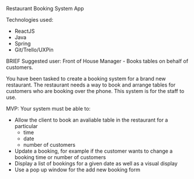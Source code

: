 Restaurant Booking System App 

Technologies used: 
  - ReactJS
  - Java
  - Spring
  - Git/Trello/UXPin

BRIEF
Suggested user: Front of House Manager - Books tables on behalf of customers.

You have been tasked to create a booking system for a brand new restaurant. 
The restaurant needs a way to book and arrange tables for customers who are booking over the phone. 
This system is for the staff to use.

MVP:
Your system must be able to:

- Allow the client to book an avaliable table in the restaurant for a particular 
  * time 
  * date
  * number of customers
- Update a booking, for example if the customer wants to change a booking time or number of customers 
- Display a list of bookings for a given date as well as a visual display 
- Use a pop up window for the add new booking form 

